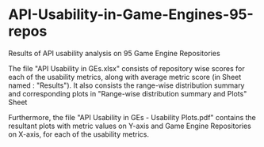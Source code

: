 # API-Usability-in-Game-Engines-95-repos
Results of API usability analysis on 95 Game Engine Repositories

The file "API Usability in GEs.xlsx" consists of repository wise scores for each of the usability metrics, along with average metric score (in Sheet named : "Results").
It also consists the range-wise distribution summary and corresponding plots in "Range-wise distribution summary and Plots" Sheet

Furthermore, the file "API Usability in GEs - Usability Plots.pdf" contains the resultant plots with metric values on Y-axis and Game Engine Repositories on X-axis, for each of the usability metrics.   
